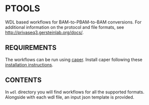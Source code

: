 PTOOLS
===============
WDL based workflows for BAM-to-PBAM-to-BAM conversions. For additional information on the protocol and file formats, see http://privaseq3.gersteinlab.org/docs/.

REQUIREMENTS
---------------
The workflows can be run using [caper](https://github.com/ENCODE-DCC/caper). Install caper following these [installation instructions](https://github.com/ENCODE-DCC/caper#installation).

CONTENTS
---------------
In `wdl` directory you will find workflows for all the supported formats. Alongside with each wdl file, an input json template is provided.
